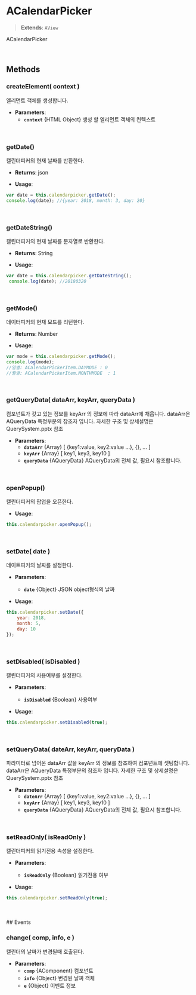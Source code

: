 # ACalendarPicker
> **Extends**: `AView`

ACalendarPicker

<br/>

## Methods

### createElement( context )

엘리먼트 객체를 생성합니다.

* **Parameters**: 
	* **`context`** {HTML Object} 생성 할 엘리먼트 객체의 컨텍스트

<br/>

### getDate()

캘린더피커의 현재 날짜를 반환한다.

* **Returns**: json

* **Usage**: 
```js
var date = this.calendarpicker.getDate();
console.log(date); //{year: 2018, month: 3, day: 20}
```

<br/>

### getDateString()

캘린더피커의 현재 날짜를 문자열로 반환한다.

* **Returns**: String

* **Usage**: 
```js
var date = this.calendarpicker.getDateString();
 console.log(date); //20180320
```

<br/>

### getMode()

데이터피커의 현재 모드를 리턴한다.

* **Returns**: Number

* **Usage**: 
```js
var mode = this.calendarpicker.getMode();
console.log(mode);
//일별: ACalendarPickerItem.DAYMODE : 0
//월별: ACalendarPickerItem.MONTHMODE  : 1
```

<br/>

### getQueryData( dataArr, keyArr, queryData )

컴포넌트가 갖고 있는 정보를 keyArr 의 정보에 따라 dataArr에 채웁니다. dataArr은 AQueryData 특정부분의 참조자 입니다. 자세한 구조 및 상세설명은 QuerySystem.pptx 참조

* **Parameters**: 
	* **`dataArr`** {Array} [ {key1:value, key2:value ...}, {}, ... ]
	* **`keyArr`** {Array} [ key1, key3, key10 ]
	* **`queryData`** {AQueryData} AQueryData의 전체 값, 필요시 참조합니다.

<br/>

### openPopup()

캘린더피커의 팝업을 오픈한다.

* **Usage**: 
```js
this.calendarpicker.openPopup();
```

<br/>

### setDate( date )

데이트피커의 날짜를 설정한다.

* **Parameters**: 
	* **`date`** {Object} JSON object형식의 날짜

* **Usage**: 
```js
this.calendarpicker.setDate({
	year: 2018,
	month: 5,
	day: 10
});
```

<br/>

### setDisabled( isDisabled )

캘린더피커의 사용여부를 설정한다.

* **Parameters**: 
	* **`isDisabled`** {Boolean} 사용여부

* **Usage**: 
```js
this.calendarpicker.setDisabled(true);
```

<br/>

### setQueryData( dateArr, keyArr, queryData )

파라미터로 넘어온 dataArr 값을 keyArr 의 정보를 참조하여 컴포넌트에 셋팅합니다. dataArr은 AQueryData 특정부분의 참조자 입니다. 자세한 구조 및 상세설명은 QuerySystem.pptx 참조

* **Parameters**: 
	* **`dateArr`** {Array} [ {key1:value, key2:value ...}, {}, ... ]
	* **`keyArr`** {Array} [ key1, key3, key10 ]
	* **`queryData`** {AQueryData} AQueryData의 전체 값, 필요시 참조합니다.

<br/>

### setReadOnly( isReadOnly )

캘린더피커의 읽기전용 속성을 설정한다.

* **Parameters**: 
	* **`isReadOnly`** {Boolean} 읽기전용 여부

* **Usage**: 
```js
this.calendarpicker.setReadOnly(true);
```

<br/>
<br/>
## Events


### change( comp, info, e )

캘린더의 날짜가 변경될때 호출된다.

* **Parameters**: 
	* **`comp`** {AComponent} 컴포넌트
	* **`info`** {Object} 변경된 날짜 객체
	* **`e`** {Object} 이벤트 정보

<br/>

